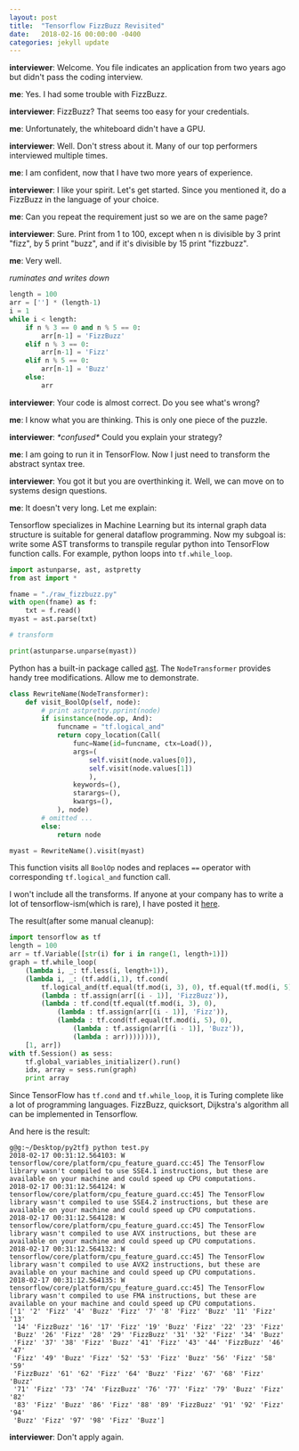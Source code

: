 ```yaml
---
layout: post
title:  "Tensorflow FizzBuzz Revisited"
date:   2018-02-16 00:00:00 -0400
categories: jekyll update
---
```


**interviewer**: Welcome. You file indicates an application from two years ago but didn't pass the coding interview.

**me**: Yes. I had some trouble with FizzBuzz.

**interviewer**: FizzBuzz? That seems too easy for your credentials.

**me**: Unfortunately, the whiteboard didn't have a GPU.

**interviewer**: Well. Don't stress about it. Many of our top performers interviewed multiple times.

**me**: I am confident, now that I have two more years of experience.

**interviewer**: I like your spirit. Let's get started. Since you mentioned it, do a FizzBuzz in the language of your choice.

**me**: Can you repeat the requirement just so we are on the same page?

**interviewer**: Sure. Print from 1 to 100, except when n is divisible by 3 print "fizz", by 5 print "buzz", and if it's divisible by 15 print "fizzbuzz".

**me**: Very well.

*ruminates and writes down*

```python
length = 100
arr = [''] * (length-1)
i = 1
while i < length:
    if n % 3 == 0 and n % 5 == 0:
        arr[n-1] = 'FizzBuzz'
    elif n % 3 == 0:
        arr[n-1] = 'Fizz'
    elif n % 5 == 0:
        arr[n-1] = 'Buzz'
    else:
        arr
```

**interviewer**: Your code is almost correct. Do you see what's wrong?

**me**: I know what you are thinking. This is only one piece of the puzzle.

**interviewer**: *\*confused\** Could you explain your strategy?

**me**: I am going to run it in TensorFlow. Now I just need to transform the abstract syntax tree.

**interviewer**: You got it but you are overthinking it. Well, we can move on to systems design questions.

**me**: It doesn't very long. Let me explain:

Tensorflow specializes in Machine Learning but its internal graph data structure is suitable for general dataflow programming. Now my subgoal is: write some AST transforms to transpile regular python into TensorFlow function calls. For example, python loops into `tf.while_loop`.

```python
import astunparse, ast, astpretty
from ast import *

fname = "./raw_fizzbuzz.py"
with open(fname) as f:
    txt = f.read()
myast = ast.parse(txt)

# transform

print(astunparse.unparse(myast))
```

Python has a built-in package called [ast](https://docs.python.org/2/library/ast.html). The `NodeTransformer` provides handy tree modifications. Allow me to demonstrate.

```python
class RewriteName(NodeTransformer):
    def visit_BoolOp(self, node):
        # print astpretty.pprint(node)
        if isinstance(node.op, And):
            funcname = "tf.logical_and"
            return copy_location(Call(
                func=Name(id=funcname, ctx=Load()),
                args=(
                    self.visit(node.values[0]),
                    self.visit(node.values[1])
                    ),
                keywords=(),
                starargs=(),
                kwargs=(),
            ), node)
        # omitted ...
        else:
            return node

myast = RewriteName().visit(myast)
```

This function visits all `BoolOp` nodes and replaces `==` operator with corresponding `tf.logical_and` function call.

I won't include all the transforms. If anyone at your company has to write a lot of tensorflow-ism(which is rare), I have posted it [here](https://gist.github.com/rickyhan/eea717ee5de492e52b84d3bea357e40e).

The result(after some manual cleanup):

```python
import tensorflow as tf
length = 100
arr = tf.Variable([str(i) for i in range(1, length+1)])
graph = tf.while_loop(
    (lambda i, _: tf.less(i, length+1)), 
    (lambda i, _: (tf.add(i,1), tf.cond(
        tf.logical_and(tf.equal(tf.mod(i, 3), 0), tf.equal(tf.mod(i, 5), 0)),
        (lambda : tf.assign(arr[(i - 1)], 'FizzBuzz')),
        (lambda : tf.cond(tf.equal(tf.mod(i, 3), 0),
            (lambda : tf.assign(arr[(i - 1)], 'Fizz')),
            (lambda : tf.cond(tf.equal(tf.mod(i, 5), 0),
                (lambda : tf.assign(arr[(i - 1)], 'Buzz')),
                (lambda : arr)))))))),
    [1, arr])
with tf.Session() as sess:
    tf.global_variables_initializer().run()
    idx, array = sess.run(graph)
    print array
```

Since TensorFlow has `tf.cond` and `tf.while_loop`, it is Turing complete like a lot of programming languages. FizzBuzz, quicksort, Dijkstra's algorithm all can be implemented in Tensorflow.

And here is the result:

```
g@g:~/Desktop/py2tf⟫ python test.py 
2018-02-17 00:31:12.564103: W tensorflow/core/platform/cpu_feature_guard.cc:45] The TensorFlow library wasn't compiled to use SSE4.1 instructions, but these are available on your machine and could speed up CPU computations.
2018-02-17 00:31:12.564124: W tensorflow/core/platform/cpu_feature_guard.cc:45] The TensorFlow library wasn't compiled to use SSE4.2 instructions, but these are available on your machine and could speed up CPU computations.
2018-02-17 00:31:12.564128: W tensorflow/core/platform/cpu_feature_guard.cc:45] The TensorFlow library wasn't compiled to use AVX instructions, but these are available on your machine and could speed up CPU computations.
2018-02-17 00:31:12.564132: W tensorflow/core/platform/cpu_feature_guard.cc:45] The TensorFlow library wasn't compiled to use AVX2 instructions, but these are available on your machine and could speed up CPU computations.
2018-02-17 00:31:12.564135: W tensorflow/core/platform/cpu_feature_guard.cc:45] The TensorFlow library wasn't compiled to use FMA instructions, but these are available on your machine and could speed up CPU computations.
['1' '2' 'Fizz' '4' 'Buzz' 'Fizz' '7' '8' 'Fizz' 'Buzz' '11' 'Fizz' '13'
 '14' 'FizzBuzz' '16' '17' 'Fizz' '19' 'Buzz' 'Fizz' '22' '23' 'Fizz'
 'Buzz' '26' 'Fizz' '28' '29' 'FizzBuzz' '31' '32' 'Fizz' '34' 'Buzz'
 'Fizz' '37' '38' 'Fizz' 'Buzz' '41' 'Fizz' '43' '44' 'FizzBuzz' '46' '47'
 'Fizz' '49' 'Buzz' 'Fizz' '52' '53' 'Fizz' 'Buzz' '56' 'Fizz' '58' '59'
 'FizzBuzz' '61' '62' 'Fizz' '64' 'Buzz' 'Fizz' '67' '68' 'Fizz' 'Buzz'
 '71' 'Fizz' '73' '74' 'FizzBuzz' '76' '77' 'Fizz' '79' 'Buzz' 'Fizz' '82'
 '83' 'Fizz' 'Buzz' '86' 'Fizz' '88' '89' 'FizzBuzz' '91' '92' 'Fizz' '94'
 'Buzz' 'Fizz' '97' '98' 'Fizz' 'Buzz']
```

**interviewer**: Don't apply again.
